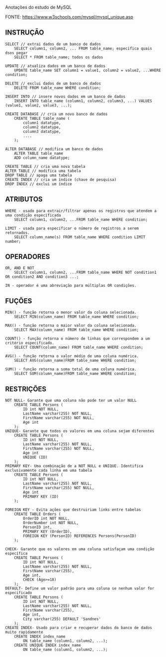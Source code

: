 Anotações do estudo de MySQL

FONTE: https://www.w3schools.com/mysql/mysql_unique.asp

## INSTRUÇÃO 

    SELECT // extrai dados de um banco de dados
        SELECT column1, column2, ... FROM table_name; especifica quais dsos pegar
        SELECT * FROM table_name; todos os dados
        
    UPDATE // atualiza dados em um banco de dados
        UPDATE table_name SET column1 = value1, column2 = value2, ...WHERE condition;

    DELETE // exclui dados de um banco de dados
        DELETE FROM table_name WHERE condition;

    INSERT INTO // insere novos dados em um banco de dados
        INSERT INTO table_name (column1, column2, column3, ...) VALUES (value1, value2, value3, ...);

    CREATE DATABASE // cria um novo banco de dados
        CREATE TABLE table_name (
            column1 datatype,
            column2 datatype,
            column3 datatype,
            ....
        );

    ALTER DATABASE // modifica um banco de dados
        ALTER TABLE table_name
        ADD column_name datatype;

    CREATE TABLE // cria uma nova tabela
    ALTER TABLE // modifica uma tabela
    DROP TABLE // apaga uma tabela
    CREATE INDEX // cria um índice (chave de pesquisa)
    DROP INDEX // exclui um índice

## ATRIBUTOS

    WHERE - usado para extrair/filtrar apenas os registros que atendem a uma condição especificada
        SELECT column1, column2, ...FROM table_name WHERE condition;
    
    LIMIT - usada para especificar o número de registros a serem retornados.
        SELECT column_name(s) FROM table_name WHERE condition LIMIT number;

## OPERADORES

    OR, AND E NOT
        SELECT column1, column2, ...FROM table_name WHERE NOT condition1 OR condition2 AND condition3 ...;

    IN - operador é uma abreviação para múltiplas OR condições.

## FUÇÕES

    MIN() - função retorna o menor valor da coluna selecionada.
        SELECT MIN(column_name) FROM table_name WHERE condition;

    MAX() - função retorna o maior valor da coluna selecionada.
        SELECT MAX(column_name) FROM table_name WHERE condition;
    
    COUNT() - função retorna o número de linhas que correspondem a um critério especificado.
        SELECT COUNT(column_name) FROM table_name WHERE condition;

    AVG() - função retorna o valor médio de uma coluna numérica. 
        SELECT AVG(column_name)FROM table_name WHERE condition;
    
    SUM() - função retorna a soma total de uma coluna numérica.
        SELECT SUM(column_name)FROM table_name WHERE condition;

## RESTRIÇÕES

    NOT NULL- Garante que uma coluna não pode ter um valor NULL
        CREATE TABLE Persons (
            ID int NOT NULL,
            LastName varchar(255) NOT NULL,
            FirstName varchar(255) NOT NULL,
            Age int
        );
    UNIQUE- Garante que todos os valores em uma coluna sejam diferentes
        CREATE TABLE Persons (
            ID int NOT NULL,
            LastName varchar(255) NOT NULL,
            FirstName varchar(255) NOT NULL,
            Age int
            UNIQUE (ID)
        );
    PRIMARY KEY- Uma combinação de a NOT NULL e UNIQUE. Identifica exclusivamente cada linha em uma tabela
        CREATE TABLE Persons (
            ID int NOT NULL,
            LastName varchar(255) NOT NULL,
            FirstName varchar(255) NOT NULL,
            Age int
            PRIMARY KEY (ID)
        );

    FOREIGN KEY - Evita ações que destruiriam links entre tabelas
        CREATE TABLE Orders (
            OrderID int NOT NULL,
            OrderNumber int NOT NULL,
            PersonID int,
            PRIMARY KEY (OrderID),
            FOREIGN KEY (PersonID) REFERENCES Persons(PersonID)
        );

    CHECK- Garante que os valores em uma coluna satisfaçam uma condição específica
        CREATE TABLE Persons (
            ID int NOT NULL,
            LastName varchar(255) NOT NULL,
            FirstName varchar(255),
            Age int,
            CHECK (Age>=18)
        );
    DEFAULT- Define um valor padrão para uma coluna se nenhum valor for especificado
        CREATE TABLE Persons (
            ID int NOT NULL,
            LastName varchar(255) NOT NULL,
            FirstName varchar(255),
            Age int,
            City varchar(255) DEFAULT 'Sandnes'
        );
    CREATE INDEX- Usado para criar e recuperar dados do banco de dados muito rapidamente
        CREATE INDEX index_name
            ON table_name (column1, column2, ...);
        CREATE UNIQUE INDEX index_name
            ON table_name (column1, column2, ...);

    

